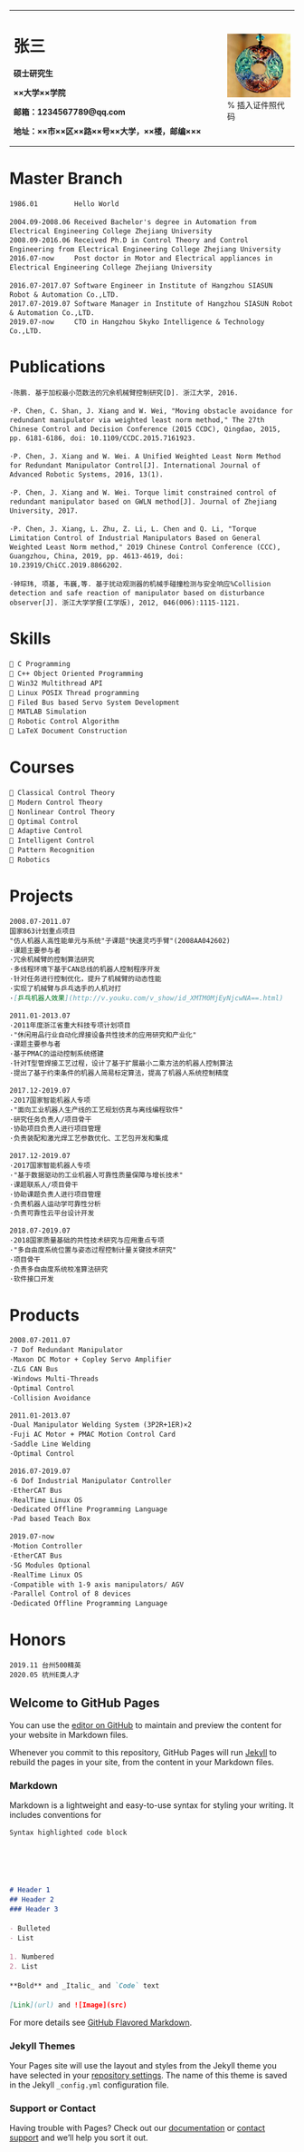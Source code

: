 <table border="0">
  <tr>
    <td width="75%">
      <h1>张三</h1>
      <p><b>硕士研究生</b></p>
      <p><b>××大学××学院</b></p>
      <p><b>邮箱：1234567789@qq.com</b></p>
      <p><b>地址：××市××区××路××号××大学，××楼，邮编×××</b></p>
    </td>
    <td width="25%">
      <img src="/tongling.jpg" width="100%">      % 插入证件照代码
    </td>
  </tr>
</table>

# Master Branch
```
1986.01         Hello World

2004.09-2008.06 Received Bachelor's degree in Automation from Electrical Engineering College Zhejiang University
2008.09-2016.06 Received Ph.D in Control Theory and Control Engineering from Electrical Engineering College Zhejiang University
2016.07-now     Post doctor in Motor and Electrical appliances in Electrical Engineering College Zhejiang University

2016.07-2017.07 Software Engineer in Institute of Hangzhou SIASUN Robot & Automation Co.,LTD.
2017.07-2019.07 Software Manager in Institute of Hangzhou SIASUN Robot & Automation Co.,LTD.
2019.07-now     CTO in Hangzhou Skyko Intelligence & Technology Co.,LTD.
```
# Publications
```
·陈鹏. 基于加权最小范数法的冗余机械臂控制研究[D]. 浙江大学, 2016.

·P. Chen, C. Shan, J. Xiang and W. Wei, "Moving obstacle avoidance for redundant manipulator via weighted least norm method," The 27th Chinese Control and Decision Conference (2015 CCDC), Qingdao, 2015, pp. 6181-6186, doi: 10.1109/CCDC.2015.7161923.

·P. Chen, J. Xiang and W. Wei. A Unified Weighted Least Norm Method for Redundant Manipulator Control[J]. International Journal of Advanced Robotic Systems, 2016, 13(1).

·P. Chen, J. Xiang and W. Wei. Torque limit constrained control of redundant manipulator based on GWLN method[J]. Journal of Zhejiang University, 2017.

·P. Chen, J. Xiang, L. Zhu, Z. Li, L. Chen and Q. Li, "Torque Limitation Control of Industrial Manipulators Based on General Weighted Least Norm method," 2019 Chinese Control Conference (CCC), Guangzhou, China, 2019, pp. 4613-4619, doi: 10.23919/ChiCC.2019.8866202.

·钟琮玮, 项基, 韦巍,等. 基于扰动观测器的机械手碰撞检测与安全响应%Collision detection and safe reaction of manipulator based on disturbance observer[J]. 浙江大学学报(工学版), 2012, 046(006):1115-1121.
```

# Skills

```markdown
 C Programming
 C++ Object Oriented Programming
 Win32 Multithread API
 Linux POSIX Thread programming
 Filed Bus based Servo System Development
 MATLAB Simulation
 Robotic Control Algorithm
 LaTeX Document Construction

```

# Courses

```markdown
 Classical Control Theory
 Modern Control Theory
 Nonlinear Control Theory
 Optimal Control
 Adaptive Control
 Intelligent Control
 Pattern Recognition
 Robotics
```

# Projects

```markdown
2008.07-2011.07 
国家863计划重点项目
"仿人机器人高性能单元与系统"子课题"快速灵巧手臂"(2008AA042602) 
·课题主要参与者
·冗余机械臂的控制算法研究
·多线程环境下基于CAN总线的机器人控制程序开发
·针对任务进行控制优化，提升了机械臂的动态性能
·实现了机械臂与乒乓选手的人机对打
·[乒乓机器人效果](http://v.youku.com/v_show/id_XMTM0MjEyNjcwNA==.html)
```
                
```markdown                
2011.01-2013.07 
·2011年度浙江省重大科技专项计划项目
·"休闲用品行业自动化焊接设备共性技术的应用研究和产业化"
·课题主要参与者
·基于PMAC的运动控制系统搭建
·针对T型管焊接工艺过程，设计了基于扩展最小二乘方法的机器人控制算法
·提出了基于约束条件的机器人简易标定算法，提高了机器人系统控制精度
```

```markdown                
2017.12-2019.07 
·2017国家智能机器人专项
·"面向工业机器人生产线的工艺规划仿真与离线编程软件"
·研究任务负责人/项目骨干
·协助项目负责人进行项目管理
·负责装配和激光焊工艺参数优化、工艺包开发和集成
```

```markdown                
2017.12-2019.07 
·2017国家智能机器人专项
·"基于数据驱动的工业机器人可靠性质量保障与增长技术"
·课题联系人/项目骨干
·协助课题负责人进行项目管理
·负责机器人运动学可靠性分析
·负责可靠性云平台设计开发
```

```markdown                
2018.07-2019.07 
·2018国家质量基础的共性技术研究与应用重点专项
·"多自由度系统位置与姿态过程控制计量关键技术研究"
·项目骨干
·负责多自由度系统校准算法研究
·软件接口开发
```

# Products

```markdown                
2008.07-2011.07 
·7 Dof Redundant Manipulator
·Maxon DC Motor + Copley Servo Amplifier
·ZLG CAN Bus
·Windows Multi-Threads
·Optimal Control
·Collision Avoidance
```

```markdown                
2011.01-2013.07 
·Dual Manipulator Welding System (3P2R+1ER)×2
·Fuji AC Motor + PMAC Motion Control Card
·Saddle Line Welding
·Optimal Control
```

```markdown                
2016.07-2019.07 
·6 Dof Industrial Manipulator Controller
·EtherCAT Bus
·RealTime Linux OS
·Dedicated Offline Programming Language
·Pad based Teach Box
```

```markdown                
2019.07-now 
·Motion Controller
·EtherCAT Bus
·5G Modules Optional
·RealTime Linux OS
·Compatible with 1-9 axis manipulators/ AGV
·Parallel Control of 8 devices
·Dedicated Offline Programming Language
```

# Honors

```markdown                
2019.11 台州500精英
2020.05 杭州E类人才
```


## Welcome to GitHub Pages

You can use the [editor on GitHub](https://github.com/tangguotongling/tangguotongling.github.com/edit/master/index.md) to maintain and preview the content for your website in Markdown files.

Whenever you commit to this repository, GitHub Pages will run [Jekyll](https://jekyllrb.com/) to rebuild the pages in your site, from the content in your Markdown files.

### Markdown

Markdown is a lightweight and easy-to-use syntax for styling your writing. It includes conventions for

```markdown
Syntax highlighted code block

                
                


# Header 1
## Header 2
### Header 3

- Bulleted
- List

1. Numbered
2. List

**Bold** and _Italic_ and `Code` text

[Link](url) and ![Image](src)
```

For more details see [GitHub Flavored Markdown](https://guides.github.com/features/mastering-markdown/).

### Jekyll Themes

Your Pages site will use the layout and styles from the Jekyll theme you have selected in your [repository settings](https://github.com/tangguotongling/tangguotongling.github.com/settings). The name of this theme is saved in the Jekyll `_config.yml` configuration file.

### Support or Contact

Having trouble with Pages? Check out our [documentation](https://help.github.com/categories/github-pages-basics/) or [contact support](https://github.com/contact) and we’ll help you sort it out.
